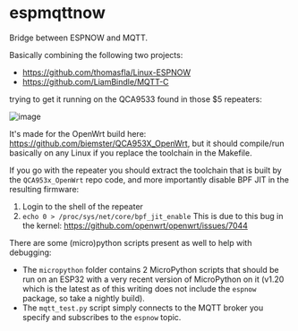 # espmqttnow
Bridge between ESPNOW and MQTT.

Basically combining the following two projects:
- https://github.com/thomasfla/Linux-ESPNOW
- https://github.com/LiamBindle/MQTT-C

trying to get it running on the QCA9533 found in those $5 repeaters:

![image](https://github.com/biemster/espmqttnow/assets/5699190/bced402e-a19d-4ad9-98dd-678474d90344)

It's made for the OpenWrt build here: https://github.com/biemster/QCA953X_OpenWrt,
but it should compile/run basically on any Linux if you replace the toolchain in the Makefile.

If you go with the repeater you should extract the toolchain that is built by the `QCA953x_OpenWrt`
repo code, and more importantly disable BPF JIT in the resulting firmware:
1. Login to the shell of the repeater
2. `echo 0 > /proc/sys/net/core/bpf_jit_enable`
This is due to this bug in the kernel: https://github.com/openwrt/openwrt/issues/7044

There are some (micro)python scripts present as well to help with debugging:
- The `micropython` folder contains 2 MicroPython scripts that should be run on an ESP32
with a very recent version of MicroPython on it (v1.20 which is the latest as of this writing
does not include the `espnow` package, so take a nightly build).
- The `mqtt_test.py` script simply connects to the MQTT broker you specify and subscribes to the `espnow` topic.
